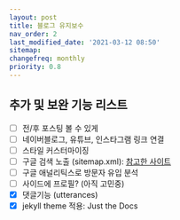```yaml
---
layout: post
title: 블로그 유지보수
nav_order: 2
last_modified_date: '2021-03-12 08:50'
sitemap:
changefreq: monthly
priority: 0.8
---
```


## **추가 및 보완 기능 리스트**

- [ ] 전/후 포스팅 볼 수 있게
- [ ] 네이버블로그, 유튜브, 인스타그램 링크 연결
- [ ] 스타일 커스터마이징
- [ ] 구글 검색 노출 (sitemap.xml): [참고한 사이트](https://yammong.github.io/blog/Githubio구글검색노출시키기)
- [ ] 구글 애널리틱스로 방문자 유입 분석
- [ ] 사이드에 프로필? (아직 고민중)
- [x] 댓글기능 (utterances)
- [x] jekyll theme 적용: Just the Docs